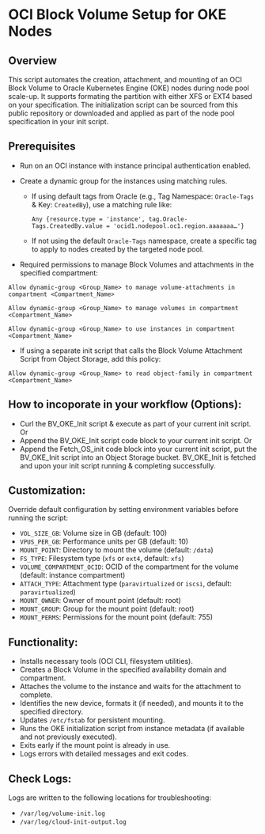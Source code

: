 # OCI Block Volume Setup for OKE Nodes

## Overview
This script automates the creation, attachment, and mounting of an OCI Block Volume to Oracle Kubernetes Engine (OKE) nodes during node pool scale-up. It supports formating the partition with either XFS or EXT4 based on your specification. The initialization script can be sourced from this public repository or downloaded and applied as part of the node pool specification in your init script.

## Prerequisites
- Run on an OCI instance with instance principal authentication enabled.
- Create a dynamic group for the instances using matching rules.
  - If using default tags from Oracle (e.g., Tag Namespace: `Oracle-Tags` & Key: `CreatedBy`), use a matching rule like:
    ```
    Any {resource.type = 'instance', tag.Oracle-Tags.CreatedBy.value = 'ocid1.nodepool.oc1.region.aaaaaaa…'}
    ```
  - If not using the default `Oracle-Tags` namespace, create a specific tag to apply to nodes created by the targeted node pool.

- Required permissions to manage Block Volumes and attachments in the specified compartment:
```
Allow dynamic-group <Group_Name> to manage volume-attachments in compartment <Compartment_Name>
```
```
Allow dynamic-group <Group_Name> to manage volumes in compartment <Compartment_Name>
```
```
Allow dynamic-group <Group_Name> to use instances in compartment <Compartment_Name>
```

- If using a separate init script that calls the Block Volume Attachment Script from Object Storage, add this policy:
```
Allow dynamic-group <Group_Name> to read object-family in compartment <Compartment_Name>
```

## How to incoporate in your workflow (Options):
- Curl the BV_OKE_Init script & execute as part of your current init script. Or
- Append the BV_OKE_Init script code block to your current init script. Or 
- Append the Fetch_OS_init code block into your current init script, put the BV_OKE_Init script into an Object Storage bucket. BV_OKE_Init is fetched and upon your init script running & completing successfully.


## Customization:
Override default configuration by setting environment variables before running the script:

- `VOL_SIZE_GB`: Volume size in GB (default: 100)
- `VPUS_PER_GB`: Performance units per GB (default: 10)
- `MOUNT_POINT`: Directory to mount the volume (default: `/data`)
- `FS_TYPE`: Filesystem type (`xfs` or `ext4`, default: `xfs`)
- `VOLUME_COMPARTMENT_OCID`: OCID of the compartment for the volume (default: instance compartment)
- `ATTACH_TYPE`: Attachment type (`paravirtualized` or `iscsi`, default: `paravirtualized`)
- `MOUNT_OWNER`: Owner of mount point (default: root)
- `MOUNT_GROUP`: Group for the mount point (default: root) 
- `MOUNT_PERMS`: Permissions for the mount point (default: 755)

## Functionality:
- Installs necessary tools (OCI CLI, filesystem utilities).
- Creates a Block Volume in the specified availability domain and compartment.
- Attaches the volume to the instance and waits for the attachment to complete.
- Identifies the new device, formats it (if needed), and mounts it to the specified directory.
- Updates `/etc/fstab` for persistent mounting.
- Runs the OKE initialization script from instance metadata (if available and not previously executed).
- Exits early if the mount point is already in use.
- Logs errors with detailed messages and exit codes.

## Check Logs:
Logs are written to the following locations for troubleshooting:
- `/var/log/volume-init.log`
- `/var/log/cloud-init-output.log`
